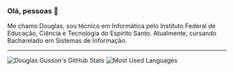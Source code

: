 ### Olá, pessoas 👋

Me chamo Douglas, sou técnico em Informática pelo Instituto Federal de Educação, Ciência e Tecnologia do Espírito Santo. Atualmente, cursando Bacharelado em Sistemas de Informação.

---

![Douglas Gusson's GitHub Stats](https://github-readme-stats.vercel.app/api?username=douglasgusson&show_icons=true&count_private=true&theme=dark)
![Most Used Languages](https://github-readme-stats.vercel.app/api/top-langs/?username=douglasgusson&hide=html&layout=compact&langs_count=8&theme=dark)


<!--
**douglasgusson/douglasgusson** is a ✨ _special_ ✨ repository because its `README.md` (this file) appears on your GitHub profile.

Here are some ideas to get you started:

- 🔭 I’m currently working on ...
- 🌱 I’m currently learning ...
- 👯 I’m looking to collaborate on ...
- 🤔 I’m looking for help with ...
- 💬 Ask me about ...
- 📫 How to reach me: ...
- 😄 Pronouns: ...
- ⚡ Fun fact: ...
-->
